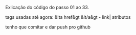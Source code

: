 Exlicação do código do passo 01 ao 33.

tags usadas até agora:
&lta href&gt &lt/a&gt - link| atributos 

tenho que comitar e dar push pro github
